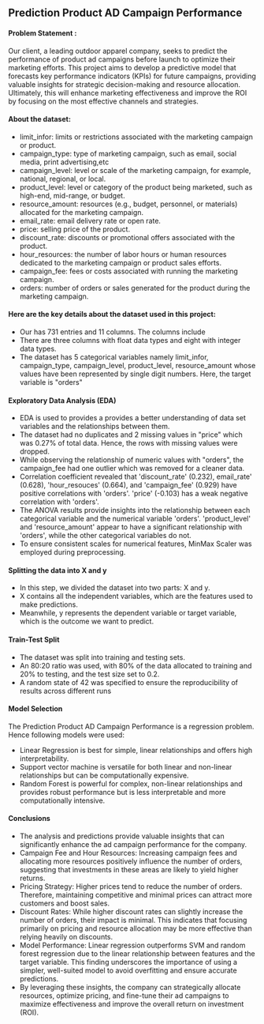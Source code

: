 ## Prediction Product AD Campaign Performance
#### Problem Statement :  
Our client, a leading outdoor apparel company, seeks to predict the performance of product ad campaigns before launch to optimize their marketing efforts. 
This project aims to develop a predictive model that forecasts key performance indicators (KPIs) for future campaigns, providing valuable insights for strategic decision-making and resource allocation. 
Ultimately, this will enhance marketing effectiveness and improve the ROI by focusing on the most effective channels and strategies.

#### About the dataset:
- limit_infor: limits or restrictions associated with the marketing campaign or product.
- campaign_type: type of marketing campaign, such as email, social media, print advertising,etc
- campaign_level: level or scale of the marketing campaign, for example, national, regional, or local.
- product_level: level or category of the product being marketed, such as high-end, mid-range, or budget.
- resource_amount: resources (e.g., budget, personnel, or materials) allocated for the marketing campaign.
- email_rate: email delivery rate or open rate.
- price: selling price of the product.
- discount_rate: discounts or promotional offers associated with the product.
- hour_resources: the number of labor hours or human resources dedicated to the marketing campaign or product sales efforts.
- campaign_fee: fees or costs associated with running the marketing campaign.
- orders: number of orders or sales generated for the product during the marketing campaign.

#### Here are the key details about the dataset used in this project:
- Our has 731 entries and 11 columns.  The columns  include 
- There are three columns with float data types and eight with integer data types. 
- The dataset has 5 categorical variables namely limit_infor, campaign_type, campaign_level, product_level, resource_amount whose values have been represented by single digit numbers. Here, the target variable is "orders"

#### Exploratory Data Analysis (EDA)
- EDA is used to  provides a provides a better understanding of data set variables and the relationships between them.
- The dataset had no duplicates and 2 missing values in "price" which was 0.27% of total data. Hence, the rows with missing values were dropped.
- While observing the relationship of numeric values with "orders", the campaign_fee had one outlier which was removed for a cleaner data.
- Correlation coefficient revealed that 'discount_rate' (0.232), email_rate' (0.628), 'hour_resouces' (0.664), and 'campaign_fee' (0.929) have positive correlations with 'orders'. 'price' (-0.103) has a weak negative correlation with 'orders'.
- The ANOVA results provide insights into the relationship between each categorical variable and the numerical variable 'orders'. 'product_level' and 'resource_amount' appear to have a significant relationship with 'orders', while the other categorical variables do not.
- To ensure consistent scales for numerical features,  MinMax Scaler  was employed during preprocessing.
#### Splitting the data into X and y
- In this step, we divided the dataset into two parts: X and y.
- X contains all the independent variables, which are the features used to make predictions.
- Meanwhile, y represents the dependent variable or target variable, which is the outcome we want to predict.
#### Train-Test Split
- The dataset was split into training and testing sets.
- An 80:20 ratio was used, with 80% of the data allocated to training and 20% to testing, and the test size set to 0.2.
- A random state of 42 was specified to ensure the reproducibility of results across different runs
#### Model Selection
The Prediction Product AD Campaign Performance is a regression problem. Hence following models were used:
- Linear Regression is best for simple, linear relationships and offers high interpretability.
- Support vector machine is versatile for both linear and non-linear relationships but can be computationally expensive.
- Random Forest is powerful for complex, non-linear relationships and provides robust performance but is less interpretable and more computationally intensive.
#### Conclusions
- The analysis and predictions provide valuable insights that can significantly enhance the ad campaign performance for the company.
- Campaign Fee and Hour Resources: Increasing campaign fees and allocating more resources positively influence the number of orders, suggesting that investments in these areas are likely to yield higher returns.
- Pricing Strategy: Higher prices tend to reduce the number of orders. Therefore, maintaining competitive and minimal prices can attract more customers and boost sales.
- Discount Rates: While higher discount rates can slightly increase the number of orders, their impact is minimal. This indicates that focusing primarily on pricing and resource allocation may be more effective than relying heavily on discounts.
- Model Performance: Linear regression outperforms SVM and random forest regression due to the linear relationship between features and the target variable. This finding underscores the importance of using a simpler, well-suited model to avoid overfitting and ensure accurate predictions.
- By leveraging these insights, the company can strategically allocate resources, optimize pricing, and fine-tune their ad campaigns to maximize effectiveness and improve the overall return on investment (ROI).
